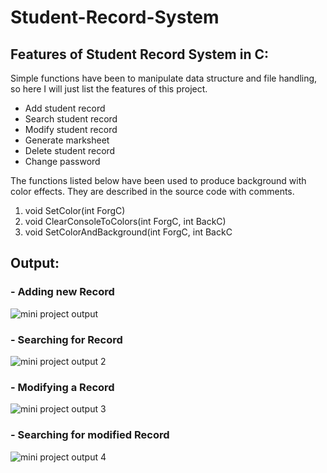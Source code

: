# Student-Record-System

## Features of Student Record System in C:

Simple functions have been to manipulate data structure and file handling, so here I will just list the features of this project.

- Add student record
- Search student record
- Modify student record
- Generate marksheet
- Delete student record
- Change password

The functions listed below have been used to produce background with color effects. They are described in the source code with comments.

1. void SetColor(int ForgC)
2. void ClearConsoleToColors(int ForgC, int BackC)
3. void SetColorAndBackground(int ForgC, int BackC


## Output:

### - Adding new Record

![mini project output](https://user-images.githubusercontent.com/103653676/176469335-96a7b750-1c98-4e22-9e9a-1e7563f8ef12.jpg)

### - Searching for Record

![mini project output 2](https://user-images.githubusercontent.com/103653676/176469355-d4144c06-8974-4316-aff6-032fc80781fe.jpg)

### - Modifying a Record

![mini project output 3](https://user-images.githubusercontent.com/103653676/176469371-ef5b41f1-9f37-42d7-b6a6-b88996936e15.jpg)

### - Searching for modified Record

![mini project output 4](https://user-images.githubusercontent.com/103653676/176469394-6e32045b-c5ad-47d5-9352-84b7b304680f.jpg)

